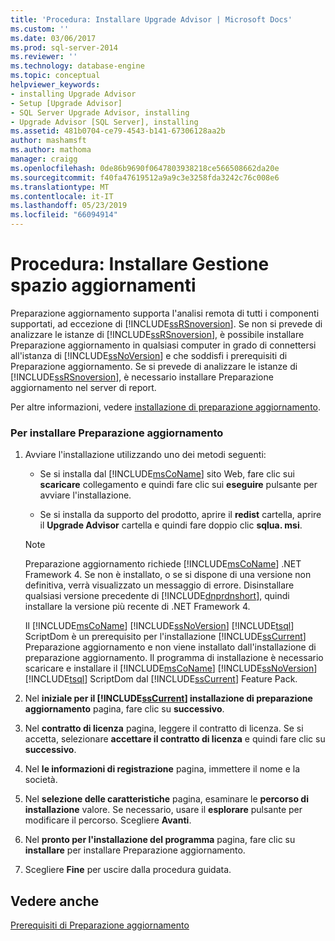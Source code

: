 ```yaml
---
title: 'Procedura: Installare Upgrade Advisor | Microsoft Docs'
ms.custom: ''
ms.date: 03/06/2017
ms.prod: sql-server-2014
ms.reviewer: ''
ms.technology: database-engine
ms.topic: conceptual
helpviewer_keywords:
- installing Upgrade Advisor
- Setup [Upgrade Advisor]
- SQL Server Upgrade Advisor, installing
- Upgrade Advisor [SQL Server], installing
ms.assetid: 481b0704-ce79-4543-b141-67306128aa2b
author: mashamsft
ms.author: mathoma
manager: craigg
ms.openlocfilehash: 0de86b9690f0647803938218ce566508662da20e
ms.sourcegitcommit: f40fa47619512a9a9c3e3258fda3242c76c008e6
ms.translationtype: MT
ms.contentlocale: it-IT
ms.lasthandoff: 05/23/2019
ms.locfileid: "66094914"
---
```

# <a name="how-to-install-upgrade-advisor"></a>Procedura: Installare Gestione spazio aggiornamenti
  Preparazione aggiornamento supporta l'analisi remota di tutti i componenti supportati, ad eccezione di [!INCLUDE[ssRSnoversion](../../includes/ssrsnoversion-md.md)]. Se non si prevede di analizzare le istanze di [!INCLUDE[ssRSnoversion](../../includes/ssrsnoversion-md.md)], è possibile installare Preparazione aggiornamento in qualsiasi computer in grado di connettersi all'istanza di [!INCLUDE[ssNoVersion](../../includes/ssnoversion-md.md)] e che soddisfi i prerequisiti di Preparazione aggiornamento. Se si prevede di analizzare le istanze di [!INCLUDE[ssRSnoversion](../../includes/ssrsnoversion-md.md)], è necessario installare Preparazione aggiornamento nel server di report.  
  
 Per altre informazioni, vedere [installazione di preparazione aggiornamento](../../../2014/sql-server/install/installing-upgrade-advisor.md).  
  
### <a name="to-install-upgrade-advisor"></a>Per installare Preparazione aggiornamento  
  
1.  Avviare l'installazione utilizzando uno dei metodi seguenti:  
  
    -   Se si installa dal [!INCLUDE[msCoName](../../includes/msconame-md.md)] sito Web, fare clic sui **scaricare** collegamento e quindi fare clic sui **eseguire** pulsante per avviare l'installazione.  
  
    -   Se si installa da supporto del prodotto, aprire il **redist** cartella, aprire il **Upgrade Advisor** cartella e quindi fare doppio clic **sqlua. msi**.  
  
    > [!NOTE]  
    >  Preparazione aggiornamento richiede [!INCLUDE[msCoName](../../includes/msconame-md.md)] .NET Framework 4. Se non è installato, o se si dispone di una versione non definitiva, verrà visualizzato un messaggio di errore. Disinstallare qualsiasi versione precedente di [!INCLUDE[dnprdnshort](../../includes/dnprdnshort-md.md)], quindi installare la versione più recente di .NET Framework 4.  
    >   
    >  Il [!INCLUDE[msCoName](../../includes/msconame-md.md)] [!INCLUDE[ssNoVersion](../../includes/ssnoversion-md.md)] [!INCLUDE[tsql](../../includes/tsql-md.md)] ScriptDom è un prerequisito per l'installazione [!INCLUDE[ssCurrent](../../includes/sscurrent-md.md)] Preparazione aggiornamento e non viene installato dall'installazione di preparazione aggiornamento. Il programma di installazione è necessario scaricare e installare il [!INCLUDE[msCoName](../../includes/msconame-md.md)] [!INCLUDE[ssNoVersion](../../includes/ssnoversion-md.md)] [!INCLUDE[tsql](../../includes/tsql-md.md)] ScriptDom dal [!INCLUDE[ssCurrent](../../includes/sscurrent-md.md)] Feature Pack.  
  
2.  Nel **iniziale per il [!INCLUDE[ssCurrent](../../includes/sscurrent-md.md)] installazione di preparazione aggiornamento** pagina, fare clic su **successivo**.  
  
3.  Nel **contratto di licenza** pagina, leggere il contratto di licenza. Se si accetta, selezionare **accettare il contratto di licenza** e quindi fare clic su **successivo**.  
  
4.  Nel **le informazioni di registrazione** pagina, immettere il nome e la società.  
  
5.  Nel **selezione delle caratteristiche** pagina, esaminare le **percorso di installazione** valore. Se necessario, usare il **esplorare** pulsante per modificare il percorso. Scegliere **Avanti**.  
  
6.  Nel **pronto per l'installazione del programma** pagina, fare clic su **installare** per installare Preparazione aggiornamento.  
  
7.  Scegliere **Fine** per uscire dalla procedura guidata.  
  
## <a name="see-also"></a>Vedere anche  
 [Prerequisiti di Preparazione aggiornamento](../../../2014/sql-server/install/upgrade-advisor-prerequisites.md)  
  
  
